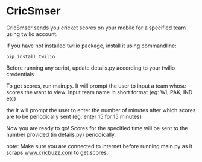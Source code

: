 # CricSmser

CricSmser sends you cricket scores on your mobile for a specified team using twilio account.

If you have not installed twilio package, install it using commandline:
    
    pip install twilio
    
Before running any script, update details.py according to your twilio credentials

To get scores, run main.py. It will prompt the user to input a team whose scores the want to view. Input team name in short format (eg: WI, PAK, IND etc)

the it will prompt the user to enter the number of minutes after which scores are to be periodically sent (eg: enter 15 for 15 minutes)

Now you are ready to go! Scores for the specified time will be sent to the number provided (in details.py) periodically.

note: Make sure you are connected to internet before running main.py as it scraps www.cricbuzz.com to get scores.
